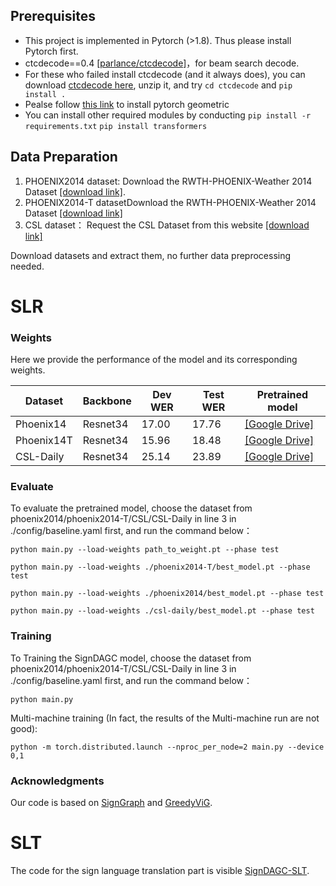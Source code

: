 ## Prerequisites

- This project is implemented in Pytorch (>1.8). Thus please install Pytorch first.
- ctcdecode==0.4 [[parlance/ctcdecode]](https://github.com/parlance/ctcdecode)，for beam search decode.
- For these who failed install ctcdecode (and it always does), you can download [ctcdecode here](https://drive.google.com/file/d/1LjbJz60GzT4qK6WW59SIB1Zi6Sy84wOS/view?usp=sharing), unzip it, and try `cd ctcdecode` and `pip install .`
- Pealse follow [this link](https://pytorch-geometric.readthedocs.io/en/latest/install/installation.html) to install pytorch geometric
- You can install other required modules by conducting
  `pip install -r requirements.txt`
  `pip install transformers`

## Data Preparation

1. PHOENIX2014 dataset: Download the RWTH-PHOENIX-Weather 2014 Dataset [[download link]](https://www-i6.informatik.rwth-aachen.de/~koller/RWTH-PHOENIX/).
2. PHOENIX2014-T datasetDownload the RWTH-PHOENIX-Weather 2014 Dataset [[download link]](https://www-i6.informatik.rwth-aachen.de/~koller/RWTH-PHOENIX-2014-T/)
3. CSL dataset： Request the CSL Dataset from this website [[download link]](https://ustc-slr.github.io/openresources/cslr-dataset-2015/index.html)

Download datasets and extract them, no further data preprocessing needed.

# SLR

### Weights

Here we provide the performance of the model and its corresponding weights.

| Dataset    | Backbone | Dev WER | Test WER | Pretrained model                                                                                                          |
| ---------- | -------- | ------- | -------- | ------------------------------------------------------------------------------------------------------------------------- |
| Phoenix14  | Resnet34 | 17.00   | 17.76    | [[Google Drive]](https://drive.google.com/drive/folders/1GIRjSSunMGwgOp8JqlK3x7ERct4nv5tf?dmr=1&ec=wgc-drive-globalnav-goto) |
| Phoenix14T | Resnet34 | 15.96   | 18.48    | [[Google Drive]](https://drive.google.com/drive/folders/102_9th1pHyiv698qx6lznP7PMX07nIY3?dmr=1&ec=wgc-drive-globalnav-goto) |
| CSL-Daily  | Resnet34 | 25.14   | 23.89    | [[Google Drive]](https://drive.google.com/drive/folders/1xTAaS70KTHLajONwEJSL4npcWXguulwp?dmr=1&ec=wgc-drive-globalnav-goto) |

### Evaluate

To evaluate the pretrained model, choose the dataset from phoenix2014/phoenix2014-T/CSL/CSL-Daily in line 3 in ./config/baseline.yaml first, and run the command below：

`python main.py --load-weights path_to_weight.pt --phase test`

```
python main.py --load-weights ./phoenix2014-T/best_model.pt --phase test

python main.py --load-weights ./phoenix2014/best_model.pt --phase test

python main.py --load-weights ./csl-daily/best_model.pt --phase test
```

### Training

To Training the SignDAGC model, choose the dataset from phoenix2014/phoenix2014-T/CSL/CSL-Daily in line 3 in ./config/baseline.yaml first, and run the command below：

`python main.py `

Multi-machine training (In fact, the results of the Multi-machine run are not good):

`python -m torch.distributed.launch --nproc_per_node=2 main.py --device 0,1`

### Acknowledgments

Our code is based on [SignGraph](https://github.com/gswycf/SignGraph) and [GreedyViG](https://github.com/SLDGroup/GreedyViG).



# SLT

The code for the sign language translation part is visible [SignDAGC-SLT](https://github.com/xhonghu/SignDAGC_SLT-master).
